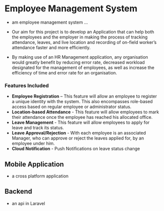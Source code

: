 # Employee Management System 
- am employee management system ... 

- Our aim for this project is to develop an Application that can help both the employees and the employer in making the process of tracking attendance, leaves, and live location and recording of on-field worker’s attendance faster and more efficiently.

- By making use of an HR Management application, any organisation would greatly benefit by reducing error rate, decreased workload designated for the management of employees, as well as increase the efficiency of time and error rate for an organisation.

### Features Included

- **Employee Registration** – This feature will allow an employee to register a unique identity with the system. This also encompasses role-based access based on regular employee or administrator status.
- **Location-based Attendance** - This feature will allow employees to mark their attendance once the employee has reached his allocated office.
- **Leave Management** - This feature will allow employees to apply for leave and track its status.
- **Leave Approval/Rejection** - With each employee is an associated Manager, who can approve or reject the leaves applied for, by an employee under him.
- **Cloud Notification** - Push Notifications on leave status change

## Mobile Application 
- a cross platform application 

## Backend 
- an api in Laravel 